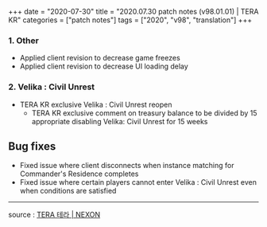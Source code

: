 +++
date = "2020-07-30"
title = "2020.07.30 patch notes (v98.01.01) | TERA KR"
categories = ["patch notes"]
tags = ["2020", "v98", "translation"]
+++

### 1. Other
- Applied client revision to decrease game freezes
- Applied client revision to decrease UI loading delay

### 2. Velika : Civil Unrest
- TERA KR exclusive Velika : Civil Unrest reopen
  - TERA KR exclusive comment on treasury balance to be divided by 15 appropriate disabling Velika: Civil Unrest for 15 weeks

## Bug fixes

- Fixed issue where client disconnects when instance matching for Commander's Residence completes
- Fixed issue where certain players cannot enter Velika : Civil Unrest even when conditions are satisfied

----

source : [TERA 테라 | NEXON](http://tera.nexon.com/news/update/view.aspx?n4articlesn=445)
